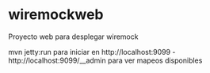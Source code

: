wiremockweb
===========

Proyecto web para desplegar wiremock

mvn jetty:run para iniciar en http://localhost:9099 - http://localhost:9099/__admin para ver mapeos disponibles
